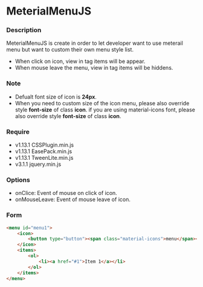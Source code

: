 # MeterialMenuJS

### Description

MeterialMenuJS is create in order to let developer want to use meterail menu but want to custom their own menu style list. 

- When click on icon, view in tag items will be appear. 
- When mouse leave the menu, view in tag items will be hiddens.

### Note
* Defualt font size of icon is **24px**.
* When you need to custom size of the icon menu, please also override style **font-size** of class **icon**.
  if you are using material-icons font, please also override style **font-size** of class **icon**.

### Require 

- v1.13.1 CSSPlugin.min.js
- v1.13.1 EasePack.min.js
- v1.13.1 TweenLite.min.js
- v3.1.1 jquery.min.js

### Options

- onClice: Event of mouse on click of icon.
- onMouseLeave: Event of mouse leave of icon.

### Form

```html
<menu id="menu1">
    <icon>
        <button type="button"><span class="material-icons">menu</span></button>
    </icon>
    <items>
        <ol>
            <li><a href="#1">Item 1</a></li>
        </ol>
    </items>
</menu>
```


